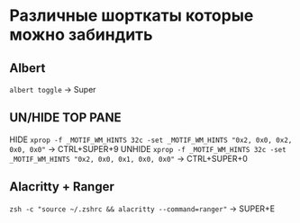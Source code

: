 # Различные шорткаты которые можно забиндить

## Albert

`albert toggle`   -> Super

## UN/HIDE TOP PANE

HIDE
```xprop -f _MOTIF_WM_HINTS 32c -set _MOTIF_WM_HINTS "0x2, 0x0, 0x2, 0x0, 0x0"```
-> CTRL+SUPER+9
UNHIDE
```xprop -f _MOTIF_WM_HINTS 32c -set _MOTIF_WM_HINTS "0x2, 0x0, 0x1, 0x0, 0x0"```
-> CTRL+SUPER+0

## Alacritty + Ranger

`zsh -c "source ~/.zshrc && alacritty --command=ranger"`
-> SUPER+E
